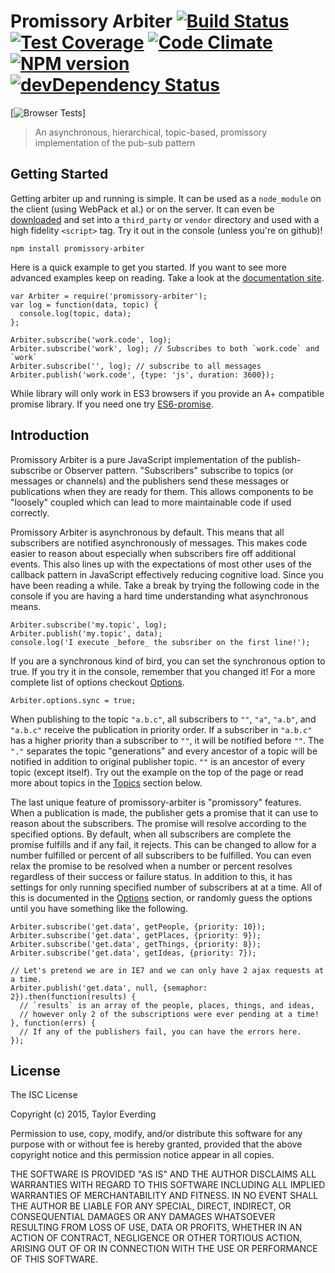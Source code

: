 # Promissory Arbiter [![Build Status](https://secure.travis-ci.org/taylor1791/promissory-arbiter.png?branch=master)](https://travis-ci.org/taylor1791/promissory-arbiter) [![Test Coverage](https://codeclimate.com/github/taylor1791/promissory-arbiter/badges/coverage.svg)](https://codeclimate.com/github/taylor1791/promissory-arbiter/coverage) [![Code Climate](https://codeclimate.com/github/taylor1791/promissory-arbiter/badges/gpa.svg)](https://codeclimate.com/github/taylor1791/promissory-arbiter) [![NPM version](https://badge-me.herokuapp.com/api/npm/promissory-arbiter.png)](http://badges.enytc.com/for/npm/promissory-arbiter) [![devDependency Status](https://david-dm.org/taylor1791/promissory-arbiter/dev-status.svg)](https://david-dm.org/taylor1791/promissory-arbiter#info=devDependencies)
[![Browser Tests](https://saucelabs.com/browser-matrix/taylor1791-arbiter.svg)]

> An asynchronous, hierarchical, topic-based, promissory implementation of the pub-sub pattern

## Getting Started

Getting arbiter up and running is simple. It can be used as a `node_module` on
the client (using WebPack et al.) or on the server. It can even be
[downloaded](https://raw.github.com/taylor1791/promissory-arbiter/master/src/promissory-arbiter.js)
and set into a `third_party` or `vendor` directory and used with a high fidelity
`<script>` tag. Try it out in the console (unless you're on github)!

```
npm install promissory-arbiter
```

Here is a quick example to get you started. If you want to see more advanced
examples keep on reading. Take a look at the
[documentation site](http://taylor1791.github.io/promissory-arbiter/).

```
var Arbiter = require('promissory-arbiter');
var log = function(data, topic) {
  console.log(topic, data);
};

Arbiter.subscribe('work.code', log);
Arbiter.subscribe('work', log); // Subscribes to both `work.code` and `work`
Arbiter.subscribe('', log); // subscribe to all messages
Arbiter.publish('work.code', {type: 'js', duration: 3600});
```

While library will only work in ES3 browsers if you provide an A+ compatible
promise library. If you need one try
[ES6-promise](https://github.com/jakearchibald/es6-promise).

## Introduction

Promissory Arbiter is a pure JavaScript implementation of the publish-subscribe
or Observer pattern. "Subscribers" subscribe to topics (or messages or channels)
and the publishers send these messages or publications when they are ready for
them. This allows components to be "loosely" coupled which can lead to more
maintainable code if used correctly.

Promissory Arbiter is asynchronous by default. This means that all subscribers
are notified asynchronously of messages. This makes code easier to reason about
especially when subscribers fire off additional events. This also
lines up with the expectations of most other uses of the callback pattern in
JavaScript effectively reducing cognitive load. Since you have been reading
a while. Take a break by trying the following code in the console if you are
having a hard time understanding what asynchronous means.

```
Arbiter.subscribe('my.topic', log);
Arbiter.publish('my.topic', data);
console.log('I execute _before_ the subsriber on the first line!');
```

If you are a synchronous kind of bird, you can set the synchronous option to
true. If you try it in the console, remember that you changed it! For a more
complete list of options checkout [Options](#options).

```
Arbiter.options.sync = true;
```

When publishing to the topic `"a.b.c"`, all subscribers to `""`, `"a"`,
`"a.b"`, and `"a.b.c"` receive the publication in priority order. If
a subscriber in `"a.b.c"` has a higher priority than a subscriber to `""`,
it will be notified before `""`. The `"."` separates the topic "generations"
and every ancestor of a topic will be notified in addition to original
publisher topic. `""` is an ancestor of every topic (except itself).
Try out the example on the top of the page or read more about topics
in the [Topics](#topic) section below.

The last unique feature of promissory-arbiter is "promissory" features. When a
publication is made, the publisher gets a promise that it can use to reason
about the subscribers. The promise will resolve according to the specified
options. By default, when all subscribers are complete the promise fulfills
and if any fail, it rejects. This can be changed to allow for a number
fulfilled or percent of all subscribers to be fulfilled. You can even relax
the promise to be resolved when a number or percent resolves regardless of
their success or failure status. In addition to this, it has settings for only
running specified number of subscribers at at a time. All of this is documented
in the [Options](#options) section, or randomly guess the options until you
have something like the following.

```
Arbiter.subscribe('get.data', getPeople, {priority: 10});
Arbiter.subscribe('get.data', getPlaces, {priority: 9});
Arbiter.subscribe('get.data', getThings, {priority: 8});
Arbiter.subscribe('get.data', getIdeas, {priority: 7});

// Let's pretend we are in IE7 and we can only have 2 ajax requests at a time.
Arbiter.publish('get.data', null, {semaphor: 2}).then(function(results) {
  // `results` is an array of the people, places, things, and ideas,
  // however only 2 of the subscriptions were ever pending at a time!
}, function(errs) {
  // If any of the publishers fail, you can have the errors here.
});
```

## License

The ISC License

Copyright (c) 2015, Taylor Everding

Permission to use, copy, modify, and/or distribute this software for any
purpose with or without fee is hereby granted, provided that the above
copyright notice and this permission notice appear in all copies.

THE SOFTWARE IS PROVIDED "AS IS" AND THE AUTHOR DISCLAIMS ALL WARRANTIES
WITH REGARD TO THIS SOFTWARE INCLUDING ALL IMPLIED WARRANTIES OF
MERCHANTABILITY AND FITNESS. IN NO EVENT SHALL THE AUTHOR BE LIABLE FOR
ANY SPECIAL, DIRECT, INDIRECT, OR CONSEQUENTIAL DAMAGES OR ANY DAMAGES
WHATSOEVER RESULTING FROM LOSS OF USE, DATA OR PROFITS, WHETHER IN AN
ACTION OF CONTRACT, NEGLIGENCE OR OTHER TORTIOUS ACTION, ARISING OUT OF
OR IN CONNECTION WITH THE USE OR PERFORMANCE OF THIS SOFTWARE.
